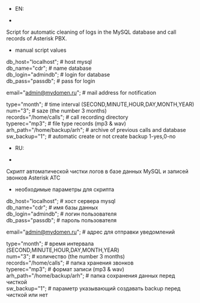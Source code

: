 * EN:
-
Script for automatic cleaning of logs in the MySQL database and call records of Asterisk PBX.

* manual script  values

db_host="localhost";          # host mysql<br>
db_name="cdr";                # name database<br>
db_login="admindb";           # login for database<br>
db_pass="passdb";             # pass for login<br>

email="admin@mydomen.ru";     # mail address for notification<br>

type="month";                 # time interval (SECOND,MINUTE,HOUR,DAY,MONTH,YEAR)<br>
num="3";                      # saze (the number 3 months)<br>
records="/home/calls";        # call recording directory<br>
typerec="mp3";                # file type records (mp3 & wav)<br>
arh_path="/home/backup/arh";  # archive of previous calls and database<br>
sw_backup="1";                # automatic create or not create backup 1-yes,0-no<br>


* RU:
-
Скрипт автоматической чистки логов в базе данных MySQL и записей звонков Asterisk АТС <br>

* необходимые параметры для скрипта

db_host="localhost";          # хост сервера mysql<br>
db_name="cdr";                # имя базы данных<br>
db_login="admindb";           # логин пользователя<br>
db_pass="passdb";             # пароль пользователя<br>

email="admin@mydomen.ru";     # адрес для отправки уведомлений<br>

type="month";                 # время интервала (SECOND,MINUTE,HOUR,DAY,MONTH,YEAR)<br>
num="3";                      # количество (the number 3 months)<br>
records="/home/calls";        # папка хранения звонков<br>
typerec="mp3";                # формат записи (mp3 & wav)<br>
arh_path="/home/backup/arh";  # папка сохранения данных перед чисткой<br>
sw_backup="1";                # параметр указывающий создавать backup перед чисткой или нет<br>
